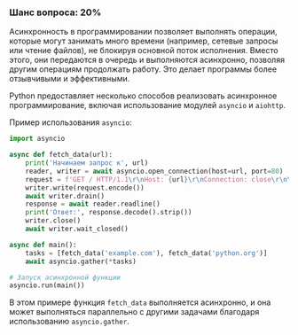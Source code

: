 ### Шанс вопроса: 20%

Асинхронность в программировании позволяет выполнять операции, которые могут занимать много времени (например, сетевые запросы или чтение файлов), не блокируя основной поток исполнения. Вместо этого, они передаются в очередь и выполняются асинхронно, позволяя другим операциям продолжать работу. Это делает программы более отзывчивыми и эффективными.

Python предоставляет несколько способов реализовать асинхронное программирование, включая использование модулей `asyncio` и `aiohttp`.

Пример использования `asyncio`:

```python
import asyncio

async def fetch_data(url):
    print('Начинаем запрос к', url)
    reader, writer = await asyncio.open_connection(host=url, port=80)
    request = f'GET / HTTP/1.1\r\nHost: {url}\r\nConnection: close\r\n\r\n'
    writer.write(request.encode())
    await writer.drain()
    response = await reader.readline()
    print('Ответ:', response.decode().strip())
    writer.close()
    await writer.wait_closed()

async def main():
    tasks = [fetch_data('example.com'), fetch_data('python.org')]
    await asyncio.gather(*tasks)

# Запуск асинхронной функции
asyncio.run(main())
```

В этом примере функция `fetch_data` выполняется асинхронно, и она может выполняться параллельно с другими задачами благодаря использованию `asyncio.gather`.